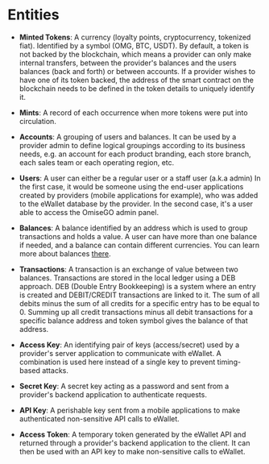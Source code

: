 # Entities

- __Minted Tokens__: A currency (loyalty points, cryptocurrency, tokenized fiat). Identified by a symbol (OMG, BTC, USDT). By default, a token is not backed by the blockchain, which means a provider can only make internal transfers, between the provider's balances and the users balances (back and forth) or between accounts. If a provider wishes to have one of its token backed, the address of the smart contract on the blockchain needs to be defined in the token details to uniquely identify it.

- __Mints__: A record of each occurrence when more tokens were put into circulation.

- __Accounts__: A grouping of users and balances. It can be used by a provider admin to define logical groupings according to its business needs, e.g. an account for each product branding, each store branch, each sales team or each operating region, etc.

- __Users__: A user can either be a regular user or a staff user (a.k.a admin) In the first case, it would be someone using the end-user applications created by providers (mobile applications for example), who was added to the eWallet database by the provider. In the second case, it's a user able to access the OmiseGO admin panel.

- __Balances__: A balance identified by an address which is used to group transactions and holds a value. A user can have more than one balance if needed, and a balance can contain different currencies. You can learn more about balances [there](/docs/balances.md).

- __Transactions__: A transaction is an exchange of value between two balances. Transactions are stored in the local ledger using a DEB approach. DEB (Double Entry Bookkeeping) is a system where an entry is created and DEBIT/CREDIT transactions are linked to it. The sum of all debits minus the sum of all credits for a specific entry has to be equal to 0. Summing up all credit transactions minus all debit transactions for a specific balance address and token symbol gives the balance of that address.

- __Access Key__: An identifying pair of keys (access/secret) used by a provider's server application to communicate with eWallet. A combination is used here instead of a single key to prevent timing- based attacks.

- __Secret Key__: A secret key acting as a password and sent from a provider's backend application to authenticate requests.

- __API Key__: A perishable key sent from a mobile applications to make authenticated non-sensitive API calls to eWallet.

- __Access Token__: A temporary token generated by the eWallet API and returned through a provider's backend application to the client. It can then be used with an API key to make non-sensitive calls to eWallet.
